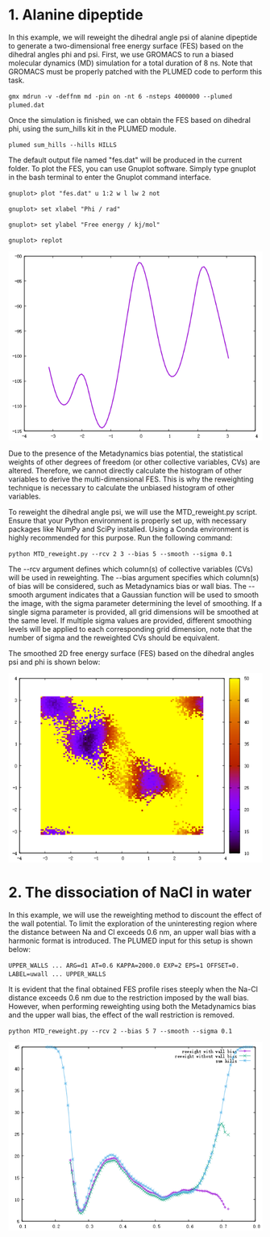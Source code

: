 # 1. Alanine dipeptide

  In this example, we will reweight the dihedral angle psi of alanine dipeptide to generate a two-dimensional free energy 
  surface (FES) based on the dihedral angles phi and psi. First, we use GROMACS to run a biased molecular dynamics (MD) 
  simulation for a total duration of 8 ns. Note that GROMACS must be properly patched with the PLUMED code to perform this task.

`gmx mdrun -v -deffnm md -pin on -nt 6 -nsteps 4000000 --plumed plumed.dat`

  Once the simulation is finished, we can obtain the FES based on dihedral phi, using the sum_hills kit in the PLUMED module.

`plumed sum_hills --hills HILLS`

  The default output file named "fes.dat" will be produced in the current folder. To plot the FES, you can use Gnuplot software. 
  Simply type gnuplot in the bash terminal to enter the Gnuplot command interface.

`gnuplot> plot "fes.dat" u 1:2 w l lw 2 not`

`gnuplot> set xlabel "Phi / rad"`

`gnuplot> set ylabel "Free energy / kj/mol"`

`gnuplot> replot`

![fes_sumhills.png](examples%2Falanine_dipeptide%2Ffes_sumhills.png)

  Due to the presence of the Metadynamics bias potential, the statistical weights of other degrees of freedom (or other 
  collective variables, CVs) are altered. Therefore, we cannot directly calculate the histogram of other variables to 
  derive the multi-dimensional FES. This is why the reweighting technique is necessary to calculate the unbiased histogram 
  of other variables.

  To reweight the dihedral angle psi, we will use the MTD_reweight.py script. Ensure that your Python environment is properly 
  set up, with necessary packages like NumPy and SciPy installed. Using a Conda environment is highly recommended for 
  this purpose. Run the following command:

`python MTD_reweight.py --rcv 2 3 --bias 5 --smooth --sigma 0.1`

The --rcv argument defines which column(s) of collective variables (CVs) will be used in reweighting. The --bias argument 
specifies which column(s) of bias will be considered, such as Metadynamics bias or wall bias. The --smooth argument indicates 
that a Gaussian function will be used to smooth the image, with the sigma parameter determining the level of smoothing. 
If a single sigma parameter is provided, all grid dimensions will be smoothed at the same level. If multiple sigma values 
are provided, different smoothing levels will be applied to each corresponding grid dimension, note that the number of sigma
and the reweighted CVs should be equivalent.

The smoothed 2D free energy surface (FES) based on the dihedral angles psi and phi is shown below:

![fes_phi_psi.png](examples%2Falanine_dipeptide%2Ffes_phi_psi.png)


# 2. The dissociation of NaCl in water

  In this example, we will use the reweighting method to discount the effect of the wall potential. To limit the exploration 
of the uninteresting region where the distance between Na and Cl exceeds 0.6 nm, an upper wall bias with a harmonic format 
is introduced. The PLUMED input for this setup is shown below:

``UPPER_WALLS ...
 ARG=d1
 AT=0.6
 KAPPA=2000.0
 EXP=2
 EPS=1
 OFFSET=0.
 LABEL=uwall
... UPPER_WALLS``

It is evident that the final obtained FES profile rises steeply when the Na-Cl distance exceeds 0.6 nm due to the restriction 
imposed by the wall bias. However, when performing reweighting using both the Metadynamics bias and the upper wall bias, 
the effect of the wall restriction is removed.  

`python MTD_reweight.py --rcv 2 --bias 5 7 --smooth --sigma 0.1`

![reweighted_fes.png](examples%2FNaCl_dissociation_in_water%2Freweighted_fes.png)







